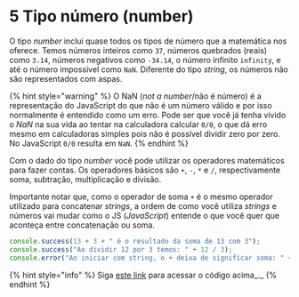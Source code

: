 # 5 Tipo número (number)

O tipo _number_ inclui quase todos os tipos de número que a matemática nos oferece. Temos números inteiros como `37`, números quebrados (reais) como `3.14`, números negativos como `-34.14`, o número infinito `infinity`, e até o número impossível como `NaN`. Diferente do tipo _string_, os números não são representados com aspas.

{% hint style="warning" %}
O NaN (_not a number_/não é número) é a representação do JavaScript do que não é um número válido e por isso normalmente é entendido como um erro. Pode ser que você já tenha vivido o _NaN_ na sua vida ao tentar na calculadora calcular `0/0`, o que dá erro mesmo em calculadoras simples pois não é possível dividir zero por zero. No JavaScript `0/0` resulta em `NaN`.
{% endhint %}

Com o dado do tipo _number_ você pode utilizar os operadores matemáticos para fazer contas. Os operadores básicos são `+`, `-`, `*` e `/`, respectivamente soma, subtração, multiplicação e divisão.

Importante notar que, como o operador de soma `+` é o mesmo operador utilizado para concatenar _strings_, a ordem de como você utiliza _strings_ e números vai mudar como o JS (_JavaScript_) entende o que você quer que aconteça entre concatenação ou soma.

```javascript
console.success(13 + 3 + " é o resultado da soma de 13 com 3");
console.success("Ao dividir 12 por 3 temos: " + 12 / 3);
console.error("Ao iniciar com string, o + deixa de significar soma: " + 12 + 3);
```

{% hint style="info" %}
Siga [este link](https://coolfee.github.io/#\{%22autorun%22:%221%22,%22code%22:%22console.success\(13%20+%203%20+%20\\%22%20%C3%A9%20o%20resultado%20da%20soma%20de%2013%20com%203\\%22\);\nconsole.success\(\\%22Ao%20dividir%2012%20por%203%20temos:%20\\%22%20+%2012%20/%203\);\nconsole.error\(\\%22Ao%20iniciar%20com%20string,%20o%20+%20deixa%20de%20significar%20soma:%20\\%22%20+%2012%20+%203\);%22,%22tests%22:%22;%22}) para acessar o código acima_._
{% endhint %}
